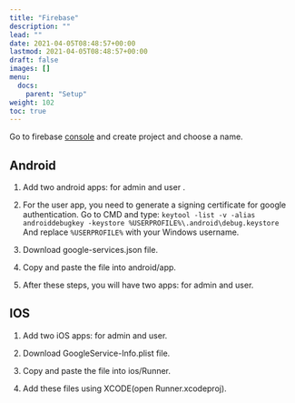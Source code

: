 ```yaml
---
title: "Firebase"
description: ""
lead: ""
date: 2021-04-05T08:48:57+00:00
lastmod: 2021-04-05T08:48:57+00:00
draft: false
images: []
menu:
  docs:
    parent: "Setup"
weight: 102
toc: true
---
```



Go to firebase [console](https://console.firebase.google.com/) and create project and choose a name.

## Android
1. Add two android apps: for admin and user .

2. For the user app, you need to generate a signing certificate for google
authentication. Go to CMD and type:
`keytool -list -v -alias androiddebugkey -keystore %USERPROFILE%\.android\debug.keystore`
And replace `%USERPROFILE%` with your Windows username.

3. Download google-services.json file.

4. Copy and paste the file into android/app.

5. After these steps, you will have two apps: for admin and user.

## IOS
1. Add two iOS apps: for admin and user.

2. Download GoogleService-Info.plist file.

3. Copy and paste the file into ios/Runner.

4. Add these files using XCODE(open Runner.xcodeproj).
